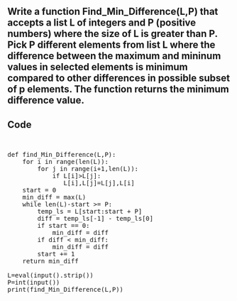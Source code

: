 ## Write a function Find_Min_Difference(L,P) that accepts a list L of integers and P (positive numbers) where the size of L is greater than P. Pick P different elements from list L where the difference between the maximum and mininum values in selected elements is minimum compared to other differences in possible subset of p elements. The function returns the minimum difference value.

## Code

<pre>
<p>
def find_Min_Difference(L,P):
    for i in range(len(L)):
        for j in range(i+1,len(L)):
            if L[i]>L[j]:
               L[i],L[j]=L[j],L[i]
    start = 0
    min_diff = max(L)
    while len(L)-start >= P:
        temp_ls = L[start:start + P]
        diff = temp_ls[-1] - temp_ls[0]
        if start == 0:
            min_diff = diff
        if diff < min_diff:
            min_diff = diff
        start += 1
    return min_diff
        
L=eval(input().strip())
P=int(input())
print(find_Min_Difference(L,P))
</p>
<pre>
